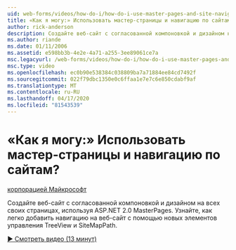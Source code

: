 ```yaml
---
uid: web-forms/videos/how-do-i/how-do-i-use-master-pages-and-site-navigation
title: «Как я могу:» Использовать мастер-страницы и навигацию по сайтам? | Документы Майкрософт
author: rick-anderson
description: Создайте веб-сайт с согласованной компоновкой и дизайном на всех своих страницах, используя ASP.NET 2.0 MasterPages. Посмотрите, как легко добавить навигацию на веб-сайт...
ms.author: riande
ms.date: 01/11/2006
ms.assetid: e598bb3b-4e2e-4a71-a255-3ee89061ce7a
msc.legacyurl: /web-forms/videos/how-do-i/how-do-i-use-master-pages-and-site-navigation
msc.type: video
ms.openlocfilehash: ec0b90e538384c038809ba7a71884ee84cd7492f
ms.sourcegitcommit: 022f79dbc1350e0c6ffaa1e7e7c6e850cdabf9af
ms.translationtype: MT
ms.contentlocale: ru-RU
ms.lasthandoff: 04/17/2020
ms.locfileid: "81543539"
---
```

# <a name="how-do-i-use-master-pages-and-site-navigation"></a>«Как я могу:» Использовать мастер-страницы и навигацию по сайтам?

[корпорацией Майкрософт](https://github.com/microsoft)

Создайте веб-сайт с согласованной компоновкой и дизайном на всех своих страницах, используя ASP.NET 2.0 MasterPages. Узнайте, как легко добавить навигацию на веб-сайт с помощью новых элементов управления TreeView и SiteMapPath.

[&#9654; Смотреть видео (13 минут)](https://channel9.msdn.com/Blogs/ASP-NET-Site-Videos/how-do-i-use-master-pages-and-site-navigation)
